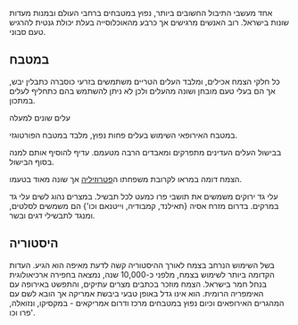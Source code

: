 אחד מעשבי התיבול החשובים ביותר, נפוץ במטבחים ברחבי העולם ובמנות מעדות שונות בישראל. רוב האנשים מרגישים אך כרבע מהאוכלוסייה בעלת יכולת גנטית להרגיש טעם סבוני.

## במטבח

כל חלקי הצמח אכילים, ומלבד העלים הטריים משתמשים בזרעי כוסברה כתבלין יבש, אך הם בעלי טעם מובחן ושונה מהעלים ולכן לא ניתן להשתמש בהם כתחליף לעלים במתכון.

עלים שונים למעלה

במטבח האירופאי השימוש בעלים פחות נפוץ, מלבד במטבח הפורטוגזי.

בבישול העלים העדינים מתפרקים ומאבדים הרבה מטעמם. עדיף להוסיף אותם למנה בסוף הבישול.

הצמח דומה במראו לקרובת משפחתו ה[פטרוזיליה](parsley) אך שונה מאוד בטעמו.

עלי גד ירוקים משמשים את תושבי פרו כמעט לכל תבשיל. במצרים נהוג לשים עלי גד במרקים. בדרום מזרח אסיה {תאילנד, קמבודיה, וייטנאם וכו'} הם משמשים לסלטים, ומנגד לתבשילי דגים ובשר.



## היסטוריה

בשל השימוש הנרחב בצמח לאורך ההיסטוריה קשה לדעת מאיפה הוא הגיע. העדות הקדומה ביותר לשימוש בצמח, מלפני כ-10,000 שנה, נמצאה בחפירה ארכיאולוגית בנחל חמר בישראל. הצמח מוזכר בכתבים מצרים עתיקים, והתפשט באירופה עם האימפריה הרומית. הוא אינו גדל באופן טבעי ביבשת אמריקה אך הובא לשם עם המהגרים האירופאים וכיום נפוץ במטבחים מרכז ודרום אמריקאים - במקסיקו, ונזואלה, פרו וכו'.

